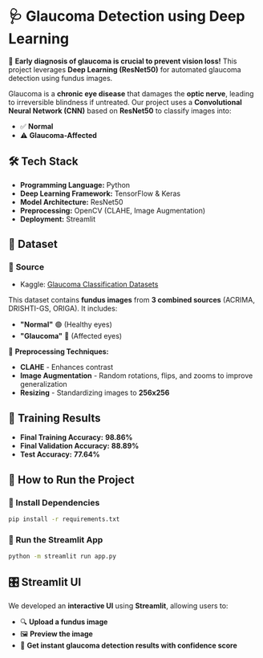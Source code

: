 # **🩺 Glaucoma Detection using Deep Learning**
🔬 **Early diagnosis of glaucoma is crucial to prevent vision loss!** This project leverages **Deep Learning (ResNet50)** for automated glaucoma detection using fundus images.

Glaucoma is a **chronic eye disease** that damages the **optic nerve**, leading to irreversible blindness if untreated. Our project uses a **Convolutional Neural Network (CNN)** based on **ResNet50** to classify images into:
- ✅ **Normal**  
- ⚠️ **Glaucoma-Affected**

## **🛠️ Tech Stack**
- **Programming Language:** Python  
- **Deep Learning Framework:** TensorFlow & Keras   
- **Model Architecture:** ResNet50   
- **Preprocessing:** OpenCV (CLAHE, Image Augmentation)   
- **Deployment:** Streamlit   

## **📂 Dataset**

### 📌 **Source**
- Kaggle: [Glaucoma Classification Datasets](https://www.kaggle.com/datasets/ayush02102001/glaucoma-classification-datasets)

This dataset contains **fundus images** from **3 combined sources** (ACRIMA, DRISHTI-GS, ORIGA). It includes:
- **"Normal"** 🟢 (Healthy eyes)
- **"Glaucoma"** 🔴 (Affected eyes)

🔄 **Preprocessing Techniques:**  
- **CLAHE** - Enhances contrast  
- **Image Augmentation** -  Random rotations, flips, and zooms to improve generalization
- **Resizing** - Standardizing images to **256x256**  

## **🔢 Training Results**
- **Final Training Accuracy:** **98.86%**
- **Final Validation Accuracy:** **88.89%**
- **Test Accuracy:** **77.64%**

## **📌 How to Run the Project**
### **🔧 Install Dependencies**
```sh
pip install -r requirements.txt
```

### **🏃 Run the Streamlit App**
```sh
python -m streamlit run app.py
```

## **🎛️ Streamlit UI**
We developed an **interactive UI** using **Streamlit**, allowing users to:
- 🔍 **Upload a fundus image**  
- 🖼️ **Preview the image**  
- 🧠 **Get instant glaucoma detection results with confidence score**  





